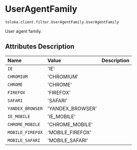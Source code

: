 # UserAgentFamily
`toloka.client.filter.UserAgentFamily.UserAgentFamily`

User agent family.

## Attributes Description

| Name | Value | Description |
| :------| :-----------| :----------| 
`IE`|'IE'|<p></p>
`CHROMIUM`|'CHROMIUM'|<p></p>
`CHROME`|'CHROME'|<p></p>
`FIREFOX`|'FIREFOX'|<p></p>
`SAFARI`|'SAFARI'|<p></p>
`YANDEX_BROWSER`|'YANDEX_BROWSER'|<p></p>
`IE_MOBILE`|'IE_MOBILE'|<p></p>
`CHROME_MOBILE`|'CHROME_MOBILE'|<p></p>
`MOBILE_FIREFOX`|'MOBILE_FIREFOX'|<p></p>
`MOBILE_SAFARI`|'MOBILE_SAFARI'|<p></p>
